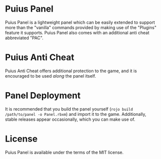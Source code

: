 # Puius Panel
Puius Panel is a lightweight panel which can be easily extended to support more than the "vanilla" commands provided
by making use of the "Plugins" feature it supports. Puius Panel also comes with an additional anti cheat abbreviated "PAC".

# Puius Anti Cheat
Puius Anti Cheat offers additional protection to the game, and it is encouraged to be used *along* the panel itself.

# Panel Deployment
It is recommended that you build the panel yourself (`rojo build /path/to/panel -o Panel.rbxm`) and import it to the game.
Additionally, stable releases appear occasionally, which you can make use of.

# License
Puius Panel is available under the terms of the MIT license.
